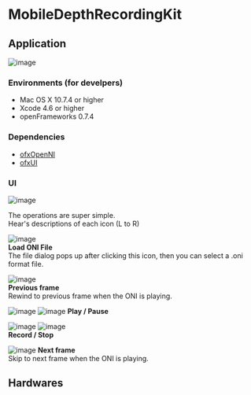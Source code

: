 # MobileDepthRecordingKit

## Application

![image](https://raw.github.com/CircuitLab/Recorder/master/lib/images/cap-01.png)

### Environments (for develpers)

- Mac OS X 10.7.4 or higher
- Xcode 4.6 or higher
- openFrameworks 0.7.4 

### Dependencies

- [ofxOpenNI](https://github.com/gameoverhack/ofxOpenNI)
- [ofxUI](https://github.com/rezaali/ofxUI)

### UI

![image](https://raw.github.com/CircuitLab/Recorder/master/lib/images/cap-02.png)

The operations are super simple.  
Hear's descriptions of each icon (L to R)

![image](https://raw.github.com/CircuitLab/Recorder/master/lib/images/file@2x.png)  
__Load ONI File__  
The file dialog pops up after clicking this icon, then you can select a .oni format file.  

![image](https://raw.github.com/CircuitLab/Recorder/master/lib/images/rewind@2x.png)  
__Previous frame__  
Rewind to previous frame when the ONI is playing.

![image](https://raw.github.com/CircuitLab/Recorder/master/lib/images/play@2x.png)
![image](https://raw.github.com/CircuitLab/Recorder/master/lib/images/pause@2x.png)
__Play / Pause__  

![image](https://raw.github.com/CircuitLab/Recorder/master/lib/images/record@2x.png)
![image](https://raw.github.com/CircuitLab/Recorder/master/lib/images/stop@2x.png)  
__Record / Stop__  

![image](https://raw.github.com/CircuitLab/Recorder/master/lib/images/forward@2x.png)
__Next frame__  
Skip to next frame when the ONI is playing.



## Hardwares